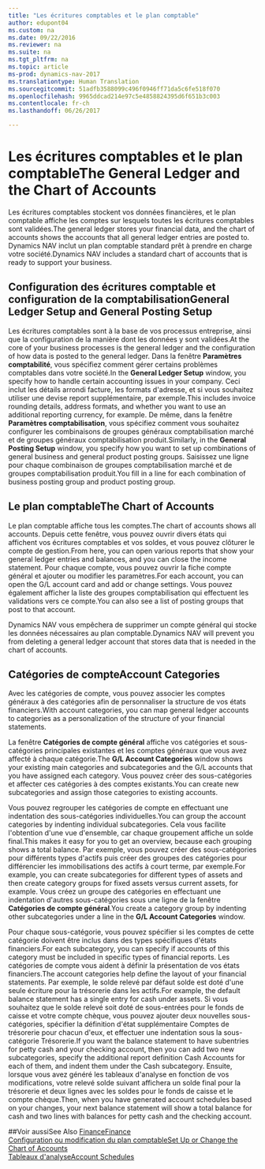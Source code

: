 ```yaml
---
title: "Les écritures comptables et le plan comptable"
author: edupont04
ms.custom: na
ms.date: 09/22/2016
ms.reviewer: na
ms.suite: na
ms.tgt_pltfrm: na
ms.topic: article
ms-prod: dynamics-nav-2017
ms.translationtype: Human Translation
ms.sourcegitcommit: 51adfb3588099c496f0946ff71da5c6fe518f070
ms.openlocfilehash: 9965ddcad214e97c5e4858824395d6f651b3c003
ms.contentlocale: fr-ch
ms.lasthandoff: 06/26/2017

---
```


# <a name="the-general-ledger-and-the-chart-of-accounts"></a><span data-ttu-id="df03e-102">Les écritures comptables et le plan comptable</span><span class="sxs-lookup"><span data-stu-id="df03e-102">The General Ledger and the Chart of Accounts</span></span>
<span data-ttu-id="df03e-103">Les écritures comptables stockent vos données financières, et le plan comptable affiche les comptes sur lesquels toutes les écritures comptables sont validées.</span><span class="sxs-lookup"><span data-stu-id="df03e-103">The general ledger stores your financial data, and the chart of accounts shows the accounts that all general ledger entries are posted to.</span></span> <span data-ttu-id="df03e-104">Dynamics NAV inclut un plan comptable standard prêt à prendre en charge votre société.</span><span class="sxs-lookup"><span data-stu-id="df03e-104">Dynamics NAV includes a standard chart of accounts that is ready to support your business.</span></span>

## <a name="general-ledger-setup-and-general-posting-setup"></a><span data-ttu-id="df03e-105">Configuration des écritures comptable et configuration de la comptabilisation</span><span class="sxs-lookup"><span data-stu-id="df03e-105">General Ledger Setup and General Posting Setup</span></span>
<span data-ttu-id="df03e-106">Les écritures comptables sont à la base de vos processus entreprise, ainsi que la configuration de la manière dont les données y sont validées.</span><span class="sxs-lookup"><span data-stu-id="df03e-106">At the core of your business processes is the general ledger and the configuration of how data is posted to the general ledger.</span></span>
<span data-ttu-id="df03e-107">Dans la fenêtre **Paramètres comptabilité**, vous spécifiez comment gérer certains problèmes comptables dans votre société.</span><span class="sxs-lookup"><span data-stu-id="df03e-107">In the **General Ledger Setup** window, you specify how to handle certain accounting issues in your company.</span></span> <span data-ttu-id="df03e-108">Ceci inclut les détails arrondi facture, les formats d'adresse, et si vous souhaitez utiliser une devise report supplémentaire, par exemple.</span><span class="sxs-lookup"><span data-stu-id="df03e-108">This includes invoice rounding details, address formats, and whether you want to use an additional reporting currency, for example.</span></span>
<span data-ttu-id="df03e-109">De même, dans la fenêtre **Paramètres comptabilisation**, vous spécifiez comment vous souhaitez configurer les combinaisons de groupes généraux comptabilisation marché et de groupes généraux comptabilisation produit.</span><span class="sxs-lookup"><span data-stu-id="df03e-109">Similarly, in the **General Posting Setup** window, you specify how you want to set up combinations of general business and general product posting groups.</span></span> <span data-ttu-id="df03e-110">Saisissez une ligne pour chaque combinaison de groupes comptabilisation marché et de groupes comptabilisation produit.</span><span class="sxs-lookup"><span data-stu-id="df03e-110">You fill in a line for each combination of business posting group and product posting group.</span></span>  

## <a name="the-chart-of-accounts"></a><span data-ttu-id="df03e-111">Le plan comptable</span><span class="sxs-lookup"><span data-stu-id="df03e-111">The Chart of Accounts</span></span>
<span data-ttu-id="df03e-112">Le plan comptable affiche tous les comptes.</span><span class="sxs-lookup"><span data-stu-id="df03e-112">The chart of accounts shows all accounts.</span></span> <span data-ttu-id="df03e-113">Depuis cette fenêtre, vous pouvez ouvrir divers états qui affichent vos écritures comptables et vos soldes, et vous pouvez clôturer le compte de gestion.</span><span class="sxs-lookup"><span data-stu-id="df03e-113">From here, you can open various reports that show your general ledger entries and balances, and you can close the income statement.</span></span> <span data-ttu-id="df03e-114">Pour chaque compte, vous pouvez ouvrir la fiche compte général et ajouter ou modifier les paramètres.</span><span class="sxs-lookup"><span data-stu-id="df03e-114">For each account, you can open the G/L account card and add or change settings.</span></span> <span data-ttu-id="df03e-115">Vous pouvez également afficher la liste des groupes comptabilisation qui effectuent les validations vers ce compte.</span><span class="sxs-lookup"><span data-stu-id="df03e-115">You can also see a list of posting groups that post to that account.</span></span>  

<span data-ttu-id="df03e-116">Dynamics NAV vous empêchera de supprimer un compte général qui stocke les données nécessaires au plan comptable.</span><span class="sxs-lookup"><span data-stu-id="df03e-116">Dynamics NAV will prevent you from deleting a general ledger account that stores data that is needed in the chart of accounts.</span></span>  

## <a name="account-categories"></a><span data-ttu-id="df03e-117">Catégories de compte</span><span class="sxs-lookup"><span data-stu-id="df03e-117">Account Categories</span></span>
<span data-ttu-id="df03e-118">Avec les catégories de compte, vous pouvez associer les comptes généraux à des catégories afin de personnaliser la structure de vos états financiers.</span><span class="sxs-lookup"><span data-stu-id="df03e-118">With account categories, you can map general ledger accounts to categories as a personalization of the structure of your financial statements.</span></span>  

<span data-ttu-id="df03e-119">La fenêtre **Catégories de compte général** affiche vos catégories et sous-catégories principales existantes et les comptes généraux que vous avez affecté à chaque catégorie.</span><span class="sxs-lookup"><span data-stu-id="df03e-119">The **G/L Account Categories** window shows your existing main categories and subcategories and the G/L accounts that you have assigned each category.</span></span> <span data-ttu-id="df03e-120">Vous pouvez créer des sous-catégories et affecter ces catégories à des comptes existants.</span><span class="sxs-lookup"><span data-stu-id="df03e-120">You can create new subcategories and assign those categories to existing accounts.</span></span>  

<span data-ttu-id="df03e-121">Vous pouvez regrouper les catégories de compte en effectuant une indentation des sous-catégories individuelles.</span><span class="sxs-lookup"><span data-stu-id="df03e-121">You can group the account categories by indenting individual subcategories.</span></span> <span data-ttu-id="df03e-122">Cela vous facilite l'obtention d'une vue d'ensemble, car chaque groupement affiche un solde final.</span><span class="sxs-lookup"><span data-stu-id="df03e-122">This makes it easy for you to get an overview, because each grouping shows a total balance.</span></span> <span data-ttu-id="df03e-123">Par exemple, vous pouvez créer des sous-catégories pour différents types d'actifs puis créer des groupes des catégories pour différencier les immobilisations des actifs à court terme, par exemple.</span><span class="sxs-lookup"><span data-stu-id="df03e-123">For example, you can create subcategories for different types of assets and then create category groups for fixed assets versus current assets, for example.</span></span> <span data-ttu-id="df03e-124">Vous créez un groupe des catégories en effectuant une indentation d'autres sous-catégories sous une ligne de la fenêtre **Catégories de compte général**.</span><span class="sxs-lookup"><span data-stu-id="df03e-124">You create a category group by indenting other subcategories under a line in the **G/L Account Categories** window.</span></span>  

<span data-ttu-id="df03e-125">Pour chaque sous-catégorie, vous pouvez spécifier si les comptes de cette catégorie doivent être inclus dans des types spécifiques d'états financiers.</span><span class="sxs-lookup"><span data-stu-id="df03e-125">For each subcategory, you can specify if accounts of this category must be included in specific types of financial reports.</span></span> <span data-ttu-id="df03e-126">Les catégories de compte vous aident à définir la présentation de vos états financiers.</span><span class="sxs-lookup"><span data-stu-id="df03e-126">The account categories help define the layout of your financial statements.</span></span> <span data-ttu-id="df03e-127">Par exemple, le solde relevé par défaut solde est doté d'une seule écriture pour la trésorerie dans les actifs.</span><span class="sxs-lookup"><span data-stu-id="df03e-127">For example, the default balance statement has a single entry for cash under assets.</span></span> <span data-ttu-id="df03e-128">Si vous souhaitez que le solde relevé soit doté de sous-entrées pour le fonds de caisse et votre compte chèque, vous pouvez ajouter deux nouvelles sous-catégories, spécifier la définition d'état supplémentaire Comptes de trésorerie pour chacun d'eux, et effectuer une indentation sous la sous-catégorie Trésorerie.</span><span class="sxs-lookup"><span data-stu-id="df03e-128">If you want the balance statement to have subentries for petty cash and your checking account, then you can add two new subcategories, specify the additional report definition Cash Accounts for each of them, and indent them under the Cash subcategory.</span></span> <span data-ttu-id="df03e-129">Ensuite, lorsque vous avez généré les tableaux d'analyse en fonction de vos modifications, votre relevé solde suivant affichera un solde final pour la trésorerie et deux lignes avec les soldes pour le fonds de caisse et le compte chèque.</span><span class="sxs-lookup"><span data-stu-id="df03e-129">Then, when you have generated account schedules based on your changes, your next balance statement will show a total balance for cash and two lines with balances for petty cash and the checking account.</span></span>     

##<a name="see-also"></a><span data-ttu-id="df03e-130">Voir aussi</span><span class="sxs-lookup"><span data-stu-id="df03e-130">See Also</span></span>
[<span data-ttu-id="df03e-131">Finance</span><span class="sxs-lookup"><span data-stu-id="df03e-131">Finance</span></span>](finance-setup.md)  
[<span data-ttu-id="df03e-132">Configuration ou modification du plan comptable</span><span class="sxs-lookup"><span data-stu-id="df03e-132">Set Up or Change the Chart of Accounts</span></span>](finance-setup-setup-chart-accounts.md)  
[<span data-ttu-id="df03e-133">Tableaux d'analyse</span><span class="sxs-lookup"><span data-stu-id="df03e-133">Account Schedules</span></span>](finance-setup-account-schedule.md)  

